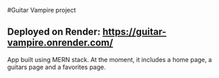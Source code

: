 #Guitar Vampire project

## Deployed on Render: https://guitar-vampire.onrender.com/

App built using MERN stack. At the moment, it includes a home page, a guitars page and a favorites page.